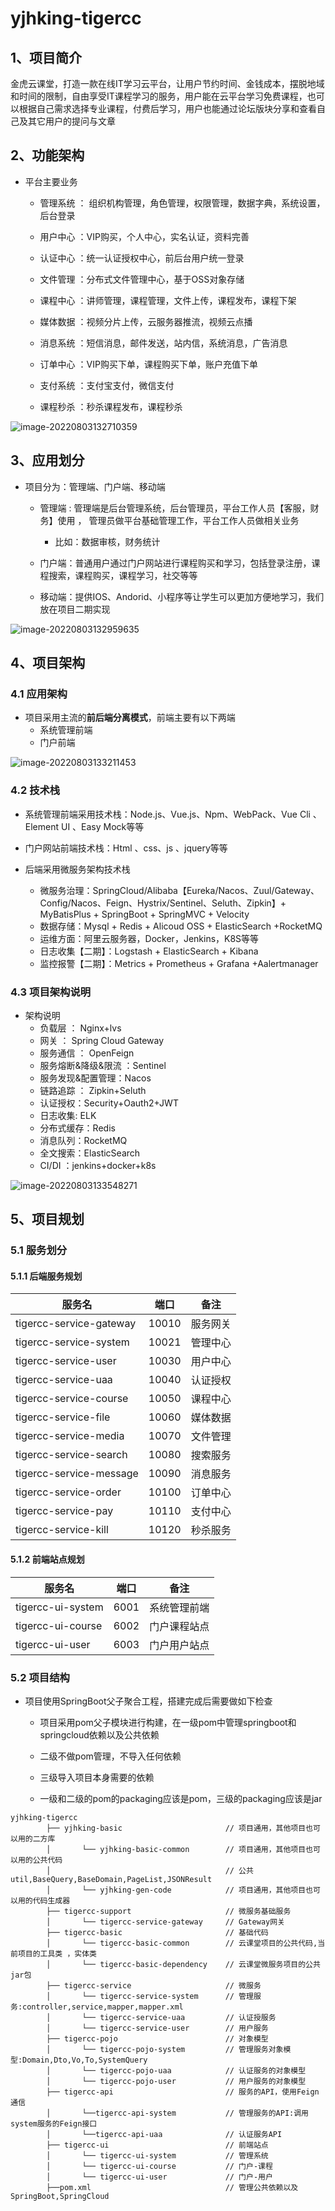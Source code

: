 # yjhking-tigercc

## 1、项目简介

金虎云课堂，打造一款在线IT学习云平台，让用户节约时间、金钱成本，摆脱地域和时间的限制，自由享受IT课程学习的服务，用户能在云平台学习免费课程，也可以根据自己需求选择专业课程，付费后学习，用户也能通过论坛版块分享和查看自己及其它用户的提问与文章

## 2、功能架构

- 平台主要业务
    - 管理系统 ： 组织机构管理，角色管理，权限管理，数据字典，系统设置，后台登录
    - 用户中心 ：VIP购买，个人中心，实名认证，资料完善

    - 认证中心 ：统一认证授权中心，前后台用户统一登录

    - 文件管理 ：分布式文件管理中心，基于OSS对象存储

    - 课程中心 ：讲师管理，课程管理，文件上传，课程发布，课程下架

    - 媒体数据 ：视频分片上传，云服务器推流，视频云点播

    - 消息系统 ：短信消息，邮件发送，站内信，系统消息，广告消息

    - 订单中心 ：VIP购买下单，课程购买下单，账户充值下单

    - 支付系统 ：支付宝支付，微信支付

    - 课程秒杀 ：秒杀课程发布，课程秒杀

![image-20220803132710359](https://typora-sz.oss-cn-beijing.aliyuncs.com/uPic/202208031328492.png)

## 3、应用划分

- 项目分为：管理端、门户端、移动端
    - 管理端 : 管理端是后台管理系统，后台管理员，平台工作人员【客服，财务】使用 ， 管理员做平台基础管理工作，平台工作人员做相关业务
        - 比如：数据审核，财务统计
    - 门户端：普通用户通过门户网站进行课程购买和学习，包括登录注册，课程搜索，课程购买，课程学习，社交等等

    - 移动端：提供IOS、Andorid、小程序等让学生可以更加方便地学习，我们放在项目二期实现

![image-20220803132959635](https://typora-sz.oss-cn-beijing.aliyuncs.com/uPic/202208031330916.png)

## 4、项目架构

### 4.1 应用架构

- 项目采用主流的**前后端分离模式**，前端主要有以下两端
    - 系统管理前端
    - 门户前端

![image-20220803133211453](https://typora-sz.oss-cn-beijing.aliyuncs.com/uPic/202208031332494.png)

### 4.2 技术栈

- 系统管理前端采用技术栈：Node.js、Vue.js、Npm、WebPack、Vue Cli 、Element UI 、Easy Mock等等

- 门户网站前端技术栈：Html 、css、js 、jquery等等

- 后端采用微服务架构技术栈

    - 微服务治理：SpringCloud/Alibaba【Eureka/Nacos、Zuul/Gateway、Config/Nacos、Feign、Hystrix/Sentinel、Seluth、Zipkin】+
      MyBatisPlus + SpringBoot + SpringMVC + Velocity
    - 数据存储：Mysql + Redis + Alicoud OSS + ElasticSearch +RocketMQ
    - 运维方面：阿里云服务器，Docker，Jenkins，K8S等等
    - 日志收集【二期】：Logstash + ElasticSearch + Kibana
    - 监控报警【二期】：Metrics + Prometheus + Grafana +Aalertmanager

### 4.3 项目架构说明

- 架构说明
    - 负载层 ： Nginx+lvs
    - 网关 ： Spring Cloud Gateway
    - 服务通信 ： OpenFeign
    - 服务熔断&降级&限流 ：Sentinel
    - 服务发现&配置管理：Nacos
    - 链路追踪 ： Zipkin+Seluth
    - 认证授权：Security+Oauth2+JWT
    - 日志收集: ELK
    - 分布式缓存：Redis
    - 消息队列：RocketMQ
    - 全文搜索：ElasticSearch
    - CI/DI ：jenkins+docker+k8s

![image-20220803133548271](https://typora-sz.oss-cn-beijing.aliyuncs.com/uPic/202208031335350.png)

## 5、项目规划

### 5.1 服务划分

#### 5.1.1 后端服务规划

| 服务名                     | 端口    | 备注   |
|-------------------------|-------|------|
| tigercc-service-gateway | 10010 | 服务网关 |
| tigercc-service-system  | 10021 | 管理中心 |
| tigercc-service-user    | 10030 | 用户中心 |
| tigercc-service-uaa     | 10040 | 认证授权 |
| tigercc-service-course  | 10050 | 课程中心 |
| tigercc-service-file    | 10060 | 媒体数据 |
| tigercc-service-media   | 10070 | 文件管理 |
| tigercc-service-search  | 10080 | 搜索服务 |
| tigercc-service-message | 10090 | 消息服务 |
| tigercc-service-order   | 10100 | 订单中心 |
| tigercc-service-pay     | 10110 | 支付中心 |
| tigercc-service-kill    | 10120 | 秒杀服务 |

#### 5.1.2 前端站点规划

| 服务名               | 端口   | 备注     |
|-------------------|------|--------|
| tigercc-ui-system | 6001 | 系统管理前端 |
| tigercc-ui-course | 6002 | 门户课程站点 |
| tigercc-ui-user   | 6003 | 门户用户站点 |

### 5.2 项目结构

- 项目使用SpringBoot父子聚合工程，搭建完成后需要做如下检查
    - 项目采用pom父子模块进行构建，在一级pom中管理springboot和springcloud依赖以及公共依赖
    - 二级不做pom管理，不导入任何依赖

    - 三级导入项目本身需要的依赖

    - 一级和二级的pom的packaging应该是pom，三级的packaging应该是jar

```
yjhking-tigercc
        ├── yjhking-basic                       // 项目通用，其他项目也可以用的二方库
        │       └── yjhking-basic-common        // 项目通用，其他项目也可以用的公共代码
        │                                       // 公共util,BaseQuery,BaseDomain,PageList,JSONResult
        │       └── yjhking-gen-code            // 项目通用，其他项目也可以用的代码生成器
        ├── tigercc-support                     // 微服务基础服务
        │       └── tigercc-service-gateway     // Gateway网关
        ├── tigercc-basic                       // 基础代码
        │       └── tigercc-basic-common        // 云课堂项目的公共代码,当前项目的工具类 ，实体类
        │       └── tigercc-basic-dependency    // 云课堂微服务项目的公共jar包
        ├── tigercc-service                     // 微服务
        │       └── tigercc-service-system      // 管理服务:controller,service,mapper,mapper.xml
        │       └── tigercc-service-uaa         // 认证授服务
        │       └── tigercc-service-user        // 用户服务
        ├── tigercc-pojo                        // 对象模型
        │       └── tigercc-pojo-system         // 管理服务对象模型:Domain,Dto,Vo,To,SystemQuery
        │       └── tigercc-pojo-uaa            // 认证服务的对象模型
        │       └── tigercc-pojo-user           // 用户服务的对象模型
        ├── tigercc-api                         // 服务的API，使用Feign通信
        │       └──tigercc-api-system           // 管理服务的API:调用system服务的Feign接口
        │       └──tigercc-api-uaa              // 认证服务API
        ├── tigercc-ui                          // 前端站点
        │       └── tigercc-ui-system           // 管理系统
        │       └── tigercc-ui-course           // 门户-课程
        │       └── tigercc-ui-user             // 门户-用户
        ├──pom.xml                              // 管理公共依赖以及SpringBoot,SpringCloud
```